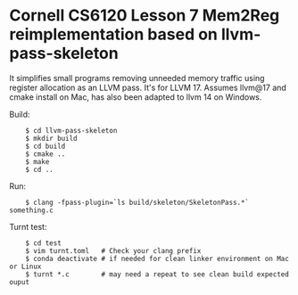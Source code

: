 # Cornell CS6120 Lesson 7 Mem2Reg reimplementation based on llvm-pass-skeleton

It simplifies small programs removing unneeded memory traffic using register allocation as an LLVM pass.
It's for LLVM 17. Assumes llvm@17 and cmake install on Mac, has also been adapted to llvm 14 on Windows.

Build:
```
    $ cd llvm-pass-skeleton
    $ mkdir build
    $ cd build
    $ cmake ..
    $ make
    $ cd ..
```
Run:
```
    $ clang -fpass-plugin=`ls build/skeleton/SkeletonPass.*` something.c
```
Turnt test:
```
    $ cd test
    $ vim turnt.toml   # Check your clang prefix
    $ conda deactivate # if needed for clean linker environment on Mac or Linux
    $ turnt *.c        # may need a repeat to see clean build expected ouput
```
